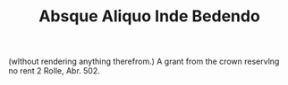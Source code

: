 ---
title: Absque Aliquo Inde Bedendo
letter: A
permalink: "/definitions/absque-aliquo-inde-bedendo.html"
body: "(wlthout rendering anything therefrom.) A grant from the crown reservlng no
  rent 2 Rolle, Abr. 502."
published_at: '2018-07-07'
layout: post
---